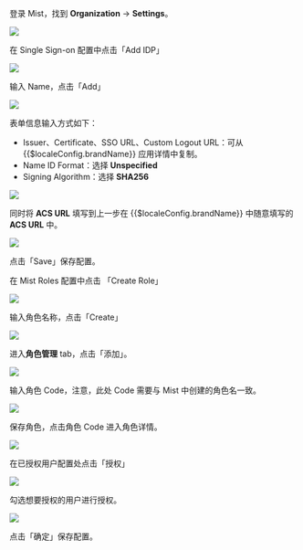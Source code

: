 <IntegrationDetailCard title="配置 Mist">

登录 Mist，找到 **Organization** -> **Settings**。

![](~@imagesZhCn/integration/mist/2-1.png)

在 Single Sign-on 配置中点击「Add IDP」

![](~@imagesZhCn/integration/mist/2-2.png)

输入 Name，点击「Add」

![](~@imagesZhCn/integration/mist/2-3.png)

表单信息输入方式如下：

- Issuer、Certificate、SSO URL、Custom Logout URL：可从 {{$localeConfig.brandName}} 应用详情中复制。
- Name ID Format：选择 **Unspecified**
- Signing Algorithm：选择 **SHA256**

![](~@imagesZhCn/integration/mist/2-4.png)

同时将 **ACS URL** 填写到上一步在 {{$localeConfig.brandName}} 中随意填写的 **ACS URL** 中。

![](~@imagesZhCn/integration/mist/2-5.png)

点击「Save」保存配置。

</IntegrationDetailCard>

<IntegrationDetailCard title="在 Mist 中配置角色">

在 Mist Roles 配置中点击 「Create Role」

![](~@imagesZhCn/integration/mist/2-6.png)

输入角色名称，点击「Create」

![](~@imagesZhCn/integration/mist/2-7.png)

</IntegrationDetailCard>

<IntegrationDetailCard :title="`在 ${$localeConfig.brandName} 中配置角色`">

进入**角色管理** tab，点击「添加」。

![](~@imagesZhCn/integration/mist/2-8.png)

输入角色 Code，注意，此处 Code 需要与 Mist 中创建的角色名一致。

![](~@imagesZhCn/integration/mist/2-9.png)

保存角色，点击角色 Code 进入角色详情。

![](~@imagesZhCn/integration/mist/2-10.png)

在已授权用户配置处点击「授权」

![](~@imagesZhCn/integration/mist/2-11.png)

勾选想要授权的用户进行授权。

![](~@imagesZhCn/integration/mist/2-12.png)

点击「确定」保存配置。

</IntegrationDetailCard>
